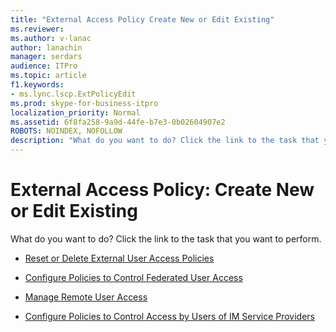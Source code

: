 ```yaml
---
title: "External Access Policy Create New or Edit Existing"
ms.reviewer: 
ms.author: v-lanac
author: lanachin
manager: serdars
audience: ITPro
ms.topic: article
f1.keywords:
- ms.lync.lscp.ExtPolicyEdit
ms.prod: skype-for-business-itpro
localization_priority: Normal
ms.assetid: 6f8fa258-9a9d-44fe-b7e3-0b02604907e2
ROBOTS: NOINDEX, NOFOLLOW
description: "What do you want to do? Click the link to the task that you want to perform."
---
```


# External Access Policy: Create New or Edit Existing

What do you want to do? Click the link to the task that you want to perform.

- [Reset or Delete External User Access Policies](https://technet.microsoft.com/library/5f9b4528-f4f1-4d52-816d-156c3c7298ad.aspx)

- [Configure Policies to Control Federated User Access](https://technet.microsoft.com/library/5485e208-81e4-4e59-9aeb-1232c11dd8a2.aspx)

- [Manage Remote User Access](https://technet.microsoft.com/library/8f556849-692b-44a0-9514-4468fc9a39d0.aspx)

- [Configure Policies to Control Access by Users of IM Service Providers](https://technet.microsoft.com/library/5321598c-1ab1-40e3-b739-4b2e6d0a3a3b.aspx)


